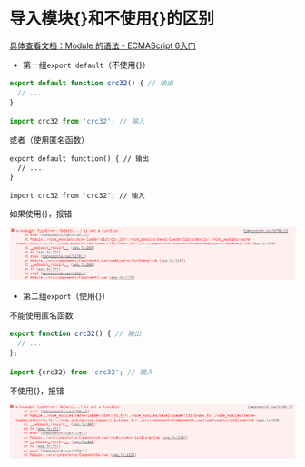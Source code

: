 # 导入模块{}和不使用{}的区别

[具体查看文档：Module 的语法 - ECMAScript 6入门](https://es6.ruanyifeng.com/#docs/module#export-命令 "具体查看文档：Module 的语法 - ECMAScript 6入门")

*   第一组`export default`（不使用{}）

```javascript
export default function crc32() { // 输出
  // ...
}

import crc32 from 'crc32'; // 输入

```

或者（使用匿名函数）

```js\
export default function() { // 输出
  // ...
}

import crc32 from 'crc32'; // 输入
```

如果使用{}，报错

![](image/image_byAqDVW7Di.png)

*   第二组`export`（使用{}）

不能使用匿名函数

```javascript
export function crc32() { // 输出
  // ...
};

import {crc32} from 'crc32'; // 输入
```

不使用{}，报错

![](image/image_GGnMFrjUUx.png)
